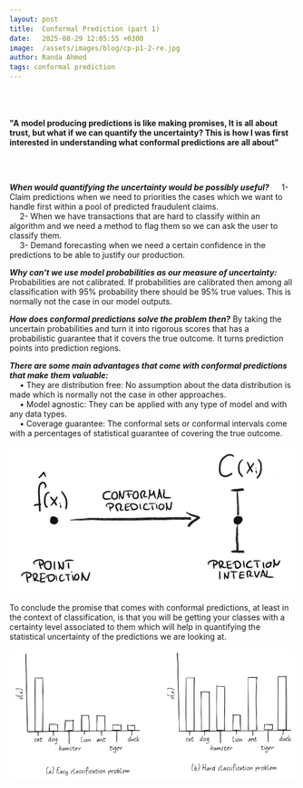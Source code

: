 ```yaml
---
layout: post
title:  Conformal Prediction (part 1) 
date:   2025-08-29 12:05:55 +0300
image:  /assets/images/blog/cp-p1-2-re.jpg
author: Randa Ahmed 
tags: conformal prediction 
---
```

<br><br><br>
**"A model producing predictions is like making promises, It is all about trust, but what if we can quantify the uncertainty? This is how I was first interested in understanding what conformal predictions are all about"**

<br><br>

***When would quantifying the uncertainty would be possibly useful?***
  &emsp; 1- Claim predictions when we need to priorities the cases which we want to handle first within a pool of predicted fraudulent claims.
<br>
  &emsp; 2- When we have transactions that are hard to classify within an algorithm and we need a method to flag them so we can ask the user to classify them.
<br>
  &emsp; 3- Demand forecasting when we need a certain confidence in the predictions to be able to justify our production.

***Why can't we use model probabilities as our measure of uncertainty:***
Probabilities are not calibrated. If probabilities are calibrated then among all classification with 95% probability there should be 95% true values. This is normally not the case in our model outputs. 
<br>

***How does conformal predictions solve the problem then?***
By taking the uncertain probabilities and turn it into rigorous scores that has a probabilistic guarantee that it covers the true outcome. It turns prediction points into prediction regions. 
<br>

***There are some main advantages that come with conformal predictions that make them valuable:***
<br>
  &emsp; • They are distribution free: No assumption about the data distribution is made which is normally not the case in other approaches. 
  <br>
  &emsp; • Model agnostic: They can be applied with any type of model and with any data types.
  <br>
  &emsp; • Coverage guarantee: The conformal sets or conformal intervals come with a percentages of statistical guarantee of covering the true outcome. 
<p style="text-align: center;">
  <img src="/assets/images/blog/cp-p1-1-re.jpg" alt="Additional image description">
</p>

To conclude the promise that comes with conformal predictions, at least in the context of classification, is that you will be getting your classes with a certainty level associated to them which will help in quantifying the statistical uncertainty of the predictions we are looking at. 
<p style="text-align: center;">
  <img src="/assets/images/blog/cp-p1-3.jpg" alt="Additional image description">
</p>
